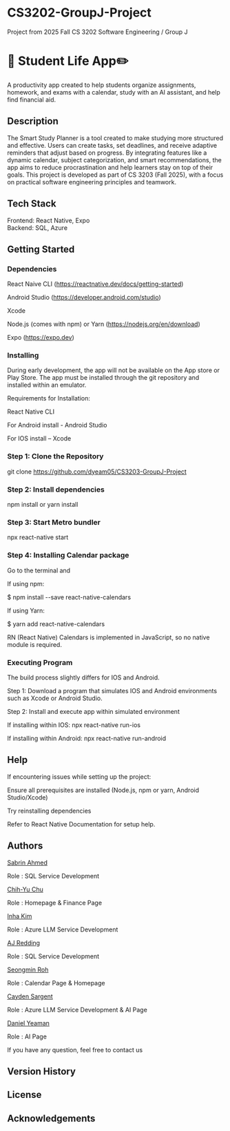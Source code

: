 # CS3202-GroupJ-Project 
Project from 2025 Fall CS 3202 Software Engineering / Group J 
# 📆 Student Life App✏️ 

A productivity app created to help students organize assignments, homework, and exams with a calendar, study with an AI assistant, and help find financial aid. 

## Description 

The Smart Study Planner is a tool created to make studying more structured and effective. Users can create tasks, set deadlines, and receive adaptive reminders that adjust based on progress. By integrating features like a dynamic calendar, subject categorization, and smart recommendations, the app aims to reduce procrastination and help learners stay on top of their goals. This project is developed as part of CS 3203 (Fall 2025), with a focus on practical software engineering principles and teamwork. 

## Tech Stack
Frontend: React Native, Expo  
Backend: SQL, Azure

## Getting Started 

### Dependencies 

React Naive CLI (https://reactnative.dev/docs/getting-started)

Android Studio (https://developer.android.com/studio)

Xcode 

Node.js (comes with npm) or Yarn (https://nodejs.org/en/download)

Expo (https://expo.dev)

### Installing 

During early development, the app will not be available on the App store or Play Store. The app must be installed through the git repository and installed within an emulator.  

Requirements for Installation: 

React Native CLI 

For Android install - Android Studio 

For IOS install – Xcode 


### Step 1: Clone the Repository  

git clone https://github.com/dyeam05/CS3203-GroupJ-Project

### Step 2: Install dependencies 

npm install or yarn install 

### Step 3: Start Metro bundler 

npx react-native start 

### Step 4: Installing Calendar package

Go to the terminal and

If using npm:

$ npm install --save react-native-calendars

If using Yarn:

$ yarn add react-native-calendars

RN (React Native) Calendars is implemented in JavaScript, so no native module is required. 
### Executing Program 

The build process slightly differs for IOS and Android. 

Step 1: Download a program that simulates IOS and Android environments such as Xcode or Android Studio. 

Step 2: Install and execute app within simulated environment 

If installing within IOS: npx react-native run-ios  

If installing within Android: npx react-native run-android 

## Help 

If encountering issues while setting up the project: 

Ensure all prerequisites are installed (Node.js, npm or yarn, Android Studio/Xcode) 

Try reinstalling dependencies 

Refer to React Native Documentation for setup help.  

## Authors  

[Sabrin Ahmed](https://github.com/SabrinAhmed1) 

Role : SQL Service Development 

[Chih-Yu Chu](https://github.com/chihyu702) 

Role : Homepage & Finance Page 

[Inha Kim](https://github.com/Jokeren1) 

Role : Azure LLM Service Development	 

[AJ Redding]() 

Role : SQL Service Development 

[Seongmin Roh](https://github.com/RohSeongmin) 

Role : Calendar Page & Homepage 

[Cayden Sargent]() 

Role : Azure LLM Service Development & AI Page 

[Daniel Yeaman](https://github.com/dyeam05) 

Role : AI Page 

 

If you have any question, feel free to contact us 

## Version History  

 

## License  

 

## Acknowledgements   
